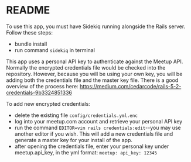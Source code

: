 # README

To use this app, you must have Sidekiq running alongside the Rails server. Follow these steps:
  - bundle install
  - run command `sidekiq` in terminal

This app uses a personal API key to authenticate against the Meetup API. Normally the encrypted credentials file would be checked into the repository. However, because you will be using your own key, you will be adding both the credentials file and the master key file. There is a good overview of the process here: https://medium.com/cedarcode/rails-5-2-credentials-9b3324851336

To add new encrypted credentials:
  - delete the existing file `config/credentials.yml.enc`
  - log into your meetup.com account and retrieve your personal API key
  - run the command `EDITOR=vim rails credentials:edit`--you may use another editor if you wish. This will add a new credentials file and generate a master key for your install of the app.
  - after opening the credentials file, enter your personal key under meetup.api_key, in the yml format:
    `meetup:
      api_key: 12345`
